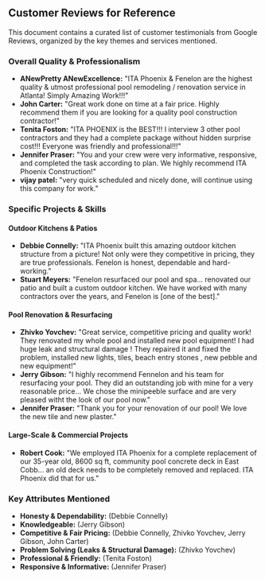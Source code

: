 ## **Customer Reviews for Reference**

This document contains a curated list of customer testimonials from Google Reviews, organized by the key themes and services mentioned.

### **Overall Quality & Professionalism**

* **ANewPretty ANewExcellence:** "ITA Phoenix & Fenelon are the highest quality & utmost professional pool remodeling / renovation service in Atlanta\! Simply Amazing Work\!\!\!"  
* **John Carter:** "Great work done on time at a fair price. Highly recommend them if you are looking for a quality pool construction contractor\!"  
* **Tenita Foston:** "ITA PHOENIX is the BEST\!\!\! I interview 3 other pool contractors and they had a complete package without hidden surprise cost\!\!\! Everyone was friendly and professional\!\!\!"  
* **Jennifer Praser:** "You and your crew were very informative, responsive, and completed the task according to plan. We highly recommend ITA Phoenix Construction\!"  
* **vijay patel:** "very quick scheduled and nicely done, will continue using this company for work."

### **Specific Projects & Skills**

#### **Outdoor Kitchens & Patios**

* **Debbie Connelly:** "ITA Phoenix built this amazing outdoor kitchen structure from a picture\! Not only were they competitive in pricing, they are true professionals. Fenelon is honest, dependable and hard-working."  
* **Stuart Meyers:** "Fenelon resurfaced our pool and spa... renovated our patio and built a custom outdoor kitchen. We have worked with many contractors over the years, and Fenelon is \[one of the best\]."

#### **Pool Renovation & Resurfacing**

* **Zhivko Yovchev:** "Great service, competitive pricing and quality work\! They renovated my whole pool and installed new pool equipment\! I had huge leak and structural damage \! They repaired it and fixed the problem, installed new lights, tiles, beach entry stones , new pebble and new equipment\!"  
* **Jerry Gibson:** "I highly recommend Fennelon and his team for resurfacing your pool. They did an outstanding job with mine for a very reasonable price... We chose the minipeeble surface and are very pleased witht the look of our pool now."  
* **Jennifer Praser:** "Thank you for your renovation of our pool\! We love the new tile and new plaster."

#### **Large-Scale & Commercial Projects**

* **Robert Cook:** "We employed ITA Phoenix for a complete replacement of our 35-year old, 8600 sq ft, community pool concrete deck in East Cobb... an old deck needs to be completely removed and replaced. ITA Phoenix did that for us."

### **Key Attributes Mentioned**

* **Honesty & Dependability:** (Debbie Connelly)  
* **Knowledgeable:** (Jerry Gibson)  
* **Competitive & Fair Pricing:** (Debbie Connelly, Zhivko Yovchev, Jerry Gibson, John Carter)  
* **Problem Solving (Leaks & Structural Damage):** (Zhivko Yovchev)  
* **Professional & Friendly:** (Tenita Foston)  
* **Responsive & Informative:** (Jennifer Praser)